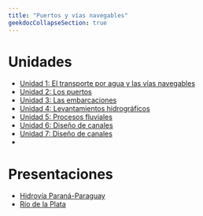 ```yaml
---
title: "Puertos y vías navegables"
geekdocCollapseSection: true
---
```


# Unidades

- [Unidad 1: El transporte por agua y las vías navegables](unidad-1)
- [Unidad 2: Los puertos](unidad-2)
- [Unidad 3: Las embarcaciones](unidad-3)
- [Unidad 4: Levantamientos hidrográficos](unidad-4)
- [Unidad 5: Procesos fluviales](unidad-5)
- [Unidad 6: Diseño de canales](unidad-6)
- [Unidad 7: Diseño de canales](unidad-7)
- 

# Presentaciones

- [Hidrovía Paraná-Paraguay](presentacion-1)
- [Río de la Plata](presentacion-2)

#

